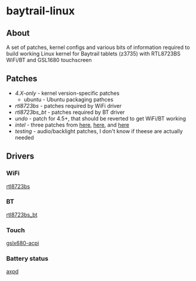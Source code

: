 # baytrail-linux
## About ##
A set of patches, kernel configs and various bits of information required to build working Linux kernel for Baytrail tablets (z3735) with RTL8723BS WiFi/BT and GSL1680 touchscreen

## Patches ##
* *4.X-only* - kernel version-specific patches  
   * ubuntu - Ubuntu packaging pathces
* *rtl8723bs* - patches required by WiFi driver
* *rtl8723bs_bt* - patches required by BT driver
* *undo* - patch for 4.5+, that should be reverted to get WiFi/BT working
* *intel* - three patches from [here](https://cgit.freedesktop.org/cgit/?url=~miku/drm-intel/commit/&h=rc6_test&id=7e6c3f36563d133cff5b700d9c36b12ac2a0c643), [here](https://cgit.freedesktop.org/~miku/drm-intel/commit/?h=rc6_test&id=b2f08adb19fcb18fea7cda9908fa52e2b9db5e7f), and [here](https://cgit.freedesktop.org/~miku/drm-intel/commit/?h=rc6_test&id=e564271291fa70265b53fa34c01cbb0ae6282e81)
* *testing* - audio/backlight patches, I don't know if theese are actually needed

## Drivers ##

### WiFi ###
[rtl8723bs](https://github.com/hadess/rtl8723bs)

### BT ###
[rtl8723bs_bt](https://github.com/lwfinger/rtl8723bs_bt)

### Touch ###
[gslx680-acpi](https://github.com/onitake/gslx680-acpi)

### Battery status ###
[axpd](https://github.com/Icenowy/axpd/)
